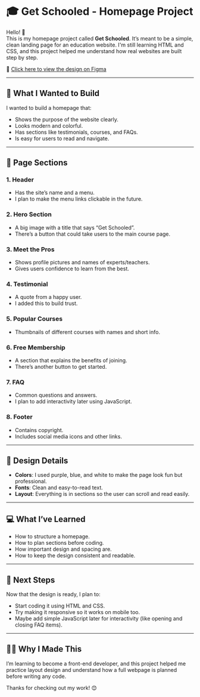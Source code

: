 # 🎓 Get Schooled - Homepage Project

Hello! 👋  
This is my homepage project called **Get Schooled**. It’s meant to be a simple, clean landing page for an education website. I'm still learning HTML and CSS, and this project helped me understand how real websites are built step by step.

🔗 [Click here to view the design on Figma](https://www.figma.com/design/dyYL6Ku4WG7vsdpwvlcJZC/Homepage?node-id=0-1&t=ZiJ29kk9DTLAye0c-1)

---

## 🧠 What I Wanted to Build

I wanted to build a homepage that:

- Shows the purpose of the website clearly.
- Looks modern and colorful.
- Has sections like testimonials, courses, and FAQs.
- Is easy for users to read and navigate.

---

## 🧩 Page Sections

### 1. **Header**
- Has the site’s name and a menu.
- I plan to make the menu links clickable in the future.

### 2. **Hero Section**
- A big image with a title that says “Get Schooled”.
- There’s a button that could take users to the main course page.

### 3. **Meet the Pros**
- Shows profile pictures and names of experts/teachers.
- Gives users confidence to learn from the best.

### 4. **Testimonial**
- A quote from a happy user.
- I added this to build trust.

### 5. **Popular Courses**
- Thumbnails of different courses with names and short info.

### 6. **Free Membership**
- A section that explains the benefits of joining.
- There’s another button to get started.

### 7. **FAQ**
- Common questions and answers.
- I plan to add interactivity later using JavaScript.

### 8. **Footer**
- Contains copyright.
- Includes social media icons and other links.

---

## 🎨 Design Details

- **Colors**: I used purple, blue, and white to make the page look fun but professional.
- **Fonts**: Clean and easy-to-read text.
- **Layout**: Everything is in sections so the user can scroll and read easily.

---

## 💻 What I’ve Learned

- How to structure a homepage.
- How to plan sections before coding.
- How important design and spacing are.
- How to keep the design consistent and readable.

---

## 🔧 Next Steps

Now that the design is ready, I plan to:

- Start coding it using HTML and CSS.
- Try making it responsive so it works on mobile too.
- Maybe add simple JavaScript later for interactivity (like opening and closing FAQ items).

---

## 🧑‍🎓 Why I Made This

I’m learning to become a front-end developer, and this project helped me practice layout design and understand how a full webpage is planned before writing any code.

Thanks for checking out my work! 😊
